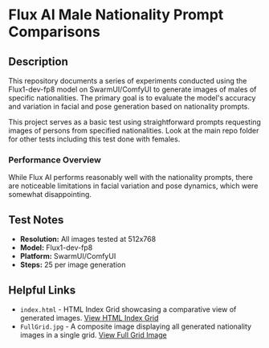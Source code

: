 # Flux AI Male Nationality Prompt Comparisons

## Description

This repository documents a series of experiments conducted using the Flux1-dev-fp8 model on SwarmUI/ComfyUI to generate images of males of specific nationalities. The primary goal is to evaluate the model's accuracy and variation in facial and pose generation based on nationality prompts.

This project serves as a basic test using straightforward prompts requesting images of persons from specified nationalities.  Look at the main repo folder for other tests including this test done with females.

### Performance Overview

While Flux AI performs reasonably well with the nationality prompts, there are noticeable limitations in facial variation and pose dynamics, which were somewhat disappointing.

## Test Notes

- **Resolution:** All images tested at 512x768
- **Model:** Flux1-dev-fp8
- **Platform:** SwarmUI/ComfyUI
- **Steps:** 25 per image generation

## Helpful Links

- `index.html` - HTML Index Grid showcasing a comparative view of generated images. [View HTML Index Grid](./index.html)
- `FullGrid.jpg` - A composite image displaying all generated nationality images in a single grid. [View Full Grid Image](./FullGrid.jpg)

